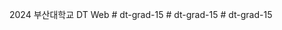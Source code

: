 2024 부산대학교 DT Web
#   d t - g r a d - 1 5  
 #   d t - g r a d - 1 5  
 #   d t - g r a d - 1 5  
 